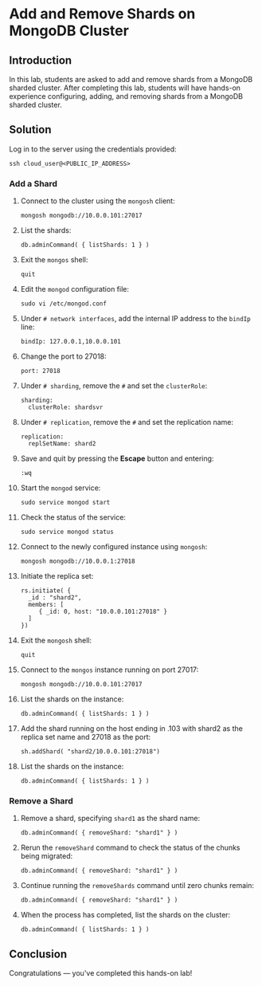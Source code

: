 # Add and Remove Shards on MongoDB Cluster

## Introduction

In this lab, students are asked to add and remove shards from a MongoDB sharded cluster.  After completing this lab, students will have hands-on experience configuring, adding, and removing shards from a MongoDB sharded cluster.

## Solution

Log in to the server using the credentials provided:

```
ssh cloud_user@<PUBLIC_IP_ADDRESS>
```
 
### Add a Shard
 
 1. Connect to the cluster using the `mongosh` client:
 
    ```
    mongosh mongodb://10.0.0.101:27017
    ```
 
 2. List the shards:
 
    ```
    db.adminCommand( { listShards: 1 } )
    ```
 
 3. Exit the `mongos` shell:
 
    ```
    quit
    ```
    
 4. Edit the `mongod` configuration file:
 
    ```
    sudo vi /etc/mongod.conf
    ```
 
 5. Under `# network interfaces`, add the internal IP address to the `bindIp` line:
 
    ```
    bindIp: 127.0.0.1,10.0.0.101
    ```
 
 6. Change the port to 27018:
 
    ```
    port: 27018
    ```
 
 7. Under `# sharding`, remove the `#` and set the `clusterRole`:
 
    ```
    sharding:
      clusterRole: shardsvr
    ```
 
 8. Under `# replication`, remove the `#` and set the replication name:
 
    ```
    replication:
      replSetName: shard2
    ```
 
 9. Save and quit by pressing the **Escape** button and entering:
 
    ```
    :wq
    ```

10. Start the `mongod` service:

    ```
    sudo service mongod start
    ```

11. Check the status of the service:

    ```
    sudo service mongod status
    ```

12. Connect to the newly configured instance using `mongosh`:

    ```
    mongosh mongodb://10.0.0.1:27018
    ```

13. Initiate the replica set:

    ```
    rs.initiate( {
      _id : "shard2",
      members: [
         { _id: 0, host: "10.0.0.101:27018" }
      ]
    })
    ```

14. Exit the `mongosh` shell:

    ```
    quit
    ```

15. Connect to the `mongos` instance running on port 27017:

    ```
    mongosh mongodb://10.0.0.101:27017
    ```

16. List the shards on the instance:

    ```
    db.adminCommand( { listShards: 1 } )
    ```

17. Add the shard running on the host ending in .103 with shard2 as the replica set name and 27018 as the port:

    ```
    sh.addShard( "shard2/10.0.0.101:27018")
    ```

18. List the shards on the instance:

    ```
    db.adminCommand( { listShards: 1 } )
    ```

### Remove a Shard

 1. Remove a shard, specifying `shard1` as the shard name:
 
    ```
    db.adminCommand( { removeShard: "shard1" } )
    ```
 
 2. Rerun the `removeShard` command to check the status of the chunks being migrated:
 
    ```
    db.adminCommand( { removeShard: "shard1" } )
    ```
 
 3. Continue running the `removeShards` command until zero chunks remain:
 
    ```
    db.adminCommand( { removeShard: "shard1" } )
    ```
 
 4. When the process has completed, list the shards on the cluster:
 
    ```
    db.adminCommand( { listShards: 1 } )
    ```
 
## Conclusion
 
Congratulations — you've completed this hands-on lab!
